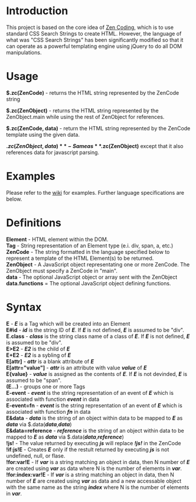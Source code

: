 Introduction
============

This project is based on the core idea of [Zen Coding](http://code.google.com/p/zen-coding/), which is to use standard CSS Search Strings to create HTML.  However, the language of what was "CSS Search Strings" has been significantly modified so that it can operate as a powerful templating engine using jQuery to do all DOM manipulations.

Usage
=====

**$.zc(ZenCode)** - returns the HTML string represented by the ZenCode string

**$.zc(ZenObject)** - returns the HTML string represented by the ZenObject.main while using the rest of ZenObject for references.

**$.zc(ZenCode, data)** - return the HTML string represented by the ZenCode template using the given data.

**$.zc(ZenObject, data)** - Same as **$.zc(ZenObject)** except that it also references data for javascript parsing.

Examples
========

Please refer to the [wiki](http://wiki.github.com/zodoz/jquery-ZenCoding/) for examples.  Further language specifications are below.

Definitions
===========

**Element** - HTML element within the DOM.<br>
**Tag** - String representation of an Element type (e.i. div, span, a, etc.)<br>
**ZenCode** - The string formatted in the language specified below to represent a template of the HTML Element(s) to be returned.<br>
**ZenObject** - A JavaScript object representating one or more ZenCode.  The ZenObject must specify a ZenCode in "main".<br>
**data** - The optional JavaScript object or array sent with the ZenObject<br>
**data.functions** = The optional JavaScript object defining functions.<br>

Syntax
======

**E** - ***E*** is a Tag which will be created into an Element<br>
**E#id** - ***id*** is the string ID of ***E***.  If ***E*** is not defined, ***E*** is assumed to be "div".<br>
**E.class** - ***class*** is the string class name of a class of ***E***.  If ***E*** is not defined, ***E*** is assumed to be "div".<br>
**E>E2** - ***E2*** is the child of ***E***<br>
**E+E2** - ***E2*** is a sybling of ***E***<br>
**E[attr]** - ***attr*** is a blank attribute of ***E***<br>
**E[attr="value"]** - ***attr*** is an attribute with value ***value*** of ***E***<br>
**E{value}** - ***value*** is assigned as the contents of ***E***.  If ***E*** is not devinded, ***E*** is assumed to be "span".<br>
**(E...)** - groups one or more Tags<br>
**E-event** - ***event*** is the string representation of an event of ***E*** which is associated with function ***event*** in data<br>
**E-event=fn** - ***event*** is the string representation of an event of ***E*** which is associated with function ***fn*** in data<br>
**E&data** - ***data*** is the string of an object within data to be mapped to ***E*** as ***data*** via $.data(***data***,***data***)<br>
**E&data=reference** - ***reference*** is the string of an object within data to be mapped to ***E*** as ***data*** via $.data(***data***,***reference***)<br>
**!js!** - The value returned by executing ***js*** will replace ***!js!*** in the ZenCode<br>
**!if:js!E** - Creates ***E*** only if the restult returned by executing ***js*** is not undefined, null, or flase.<br>
**!for:var!E** - If ***var*** is a string matching an object in data, then N number of ***E*** are created using ***var*** as data where N is the number of elements in ***var***.<br>
**!for:index:var!E** - If ***var*** is a string matching an object in data, then N number of ***E*** are created using ***var*** as data and a new accessable object with the same name as the string ***index*** where N is the number of elements in ***var***.<br>
